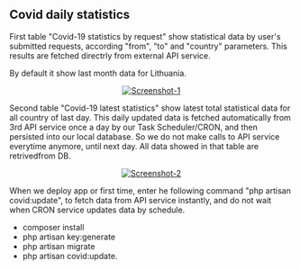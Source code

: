 ## Covid daily statistics

First table "Covid-19 statistics by request" show statistical data by user's submitted requests, according "from", "to" and "country" parameters. This results are fetched directrly from external API service.

By default it show last month data for Lithuania. 

<p align="center"><a href="" target="_blank"><img src="https://i.ibb.co/QvsgZQh/Screenshot-1.png" alt="Screenshot-1" border="0"></a></a></p>

Second table "Covid-19 latest statistics" show latest total statistical data for all country of last day. This daily updated data is fetched automatically from 3rd API service  once a day by our Task Scheduler/CRON, and then persisted into our local database. So we do not make calls to API service everytime anymore, until next day. All data showed in that table are retrivedfrom DB.  

<p align="center"><a href="https://ibb.co/N2N2tZq"><img src="https://i.ibb.co/d4p4jGv/Screenshot-2.png" alt="Screenshot-2" border="0"></a></p>

When we deploy app or first time, enter he following command "php artisan covid:update", to fetch data from API service instantly, and do not wait when CRON service updates data by schedule.  

- composer install
- php artisan key:generate
- php artisan migrate
- php artisan covid:update.

